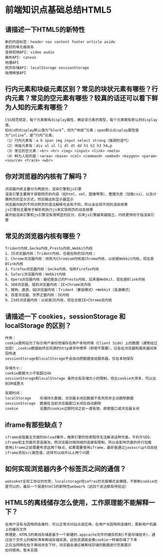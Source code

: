 # 前端知识点基础总结HTML5

## 请描述一下HTML5的新特性
	新的内容标签：header nav content footer article aside
	更好的单元格体系
	音频视频API: video audio 
	画布API: canvas
	地理API
	网页存储API: localStorage sessionStorage
	拖拽释放API
	
## 行内元素和块级元素区别？常见的块状元素有哪些？行内元素？常见的空元素有哪些？较真的话还可以看下鲜为人知的元素有哪些？
	CSS规范规定，每个元素都有display属性，确定该元素的类型，每个元素都有默认的display值，
	如div的display默认值为“block”，则为“块级”元素；span默认display属性值为“inline”，是“行内”元素。
	（1）行内元素有：a b span img input select strong（强调的语气）
	（2）块级元素有：div ul ol li dl dt dd h1 h2 h3 h4…p
	（3）常见的空元素：<br> <hr> <img> <input> <link> <meta>
	（4）鲜为人知的是：<area> <base> <col> <command> <embed> <keygen> <param> <source> <track> <wbr>

## 你对浏览器的内核有了解吗？
	浏览器内核主要分为两部分，渲染引擎和js引擎
	渲染引擎主要用于获取网页的内容（如html、xml、图像等等）、整理讯息（加载css）、以及计算网页的显示方式，然后输出到显示器显示
	浏览器内核的不同对网页的语法解释也会有不同，所以会出现不同的渲染效果
	js引擎则主要用于解析和执行js来实现网页的动态效果
	最开始渲染引擎和js引擎没有很明显的区分，后来js引擎越来越独立，内核更倾向于指渲染引擎

## 常见的浏览器内核有哪些？
	Trident内核,Gecko内核,Presto内核,Webkit内核
	1、IE浏览器内核：Trident内核，也是俗称的IE内核； 
	2、Chrome浏览器内核：统称为Chromium内核或Chrome内核，以前是Webkit内核，现在是Blink内核
	3、Firefox浏览器内核：Gecko内核，俗称Firefox内核
	4、Safari浏览器内核：Webkit内核
	5、Opera浏览器内核：最初是自己的Presto内核，后来是Webkit，现在是Blink内核 
	6、360浏览器、猎豹浏览器内核：IE+Chrome双内核
	7、搜狗、遨游、QQ浏览器内核：Trident（兼容模式）+Webkit（高速模式）
	8、百度浏览器、世界之窗内核：IE内核
	9、2345浏览器内核：以前是IE内核，现在也是IE+Chrome双内核

## 请描述一下 cookies，sessionStorage 和 localStorage 的区别？
	
	作用：
	cookie是网站为了标示用户身份而储存在用户本地终端（Client Side）上的数据（通常经过加密）,cookie数据始终在同源的http请求中携带（即使不需要），记会在浏览器和服务器间来回传递
	sessionStorage和localStorage不会自动把数据发给服务器，仅在本地保存
	
	存储大小：
    cookie数据大小不能超过4k
    sessionStorage和localStorage 虽然也有存储大小的限制，但比cookie大得多，可以达到5M或更大
	
	有期时间：
    localStorage    存储持久数据，浏览器关闭后数据不丢失除非主动删除数据
    sessionStorage  数据在当前浏览器窗口关闭后自动删除
    cookie          设置的cookie过期时间之前一直有效，即使窗口或浏览器关闭
	
	
## iframe有那些缺点？
	iframe会阻塞主页面的Onload事件，搜索引擎的检索程序无法解读这种页面，不利于SEO，iframe和主页面共享连接池，而浏览器对相同域的连接有限制，所以会影响页面的并行加载
	使用iframe之前需要考虑这两个缺点，如果需要使用iframe，最好是通过javascript动态给iframe添加src属性值，这样可以绕开以上两个问题

## 如何实现浏览器内多个标签页之间的通信？
	websoket全双工协议的优势，localstorage但safrai的无痕模式会爆错，不断刷cookie也是可以的，最后一个就是html5的新特性webwork（这四个说法都有待验证）
	
## HTML5的离线储存怎么使用，工作原理能不能解释一下？
	在用户没有与因特网连接时，可以正常访问站点或应用，在用户与因特网连接时，更新用户机器上的缓存文件
	原理是，HTML5的离线存储是基于一个新建的.appcache文件的缓存机制(不是存储技术)，通过这个文件上的解析清单离线存储资源，这些资源就会像cookie一样被存储了下来
	之后当网络在处于离线状态下时，浏览器会通过被离线存储的数据进行页面展示
	如何使用，暂未实践